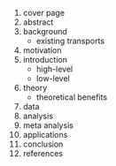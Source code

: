 1. cover page
2. abstract
3. background
	- existing transports
4. motivation
5. introduction
	- high-level
	- low-level
6. theory
	- theoretical benefits
7. data
8. analysis
9. meta analysis
10. applications
11. conclusion
12. references

